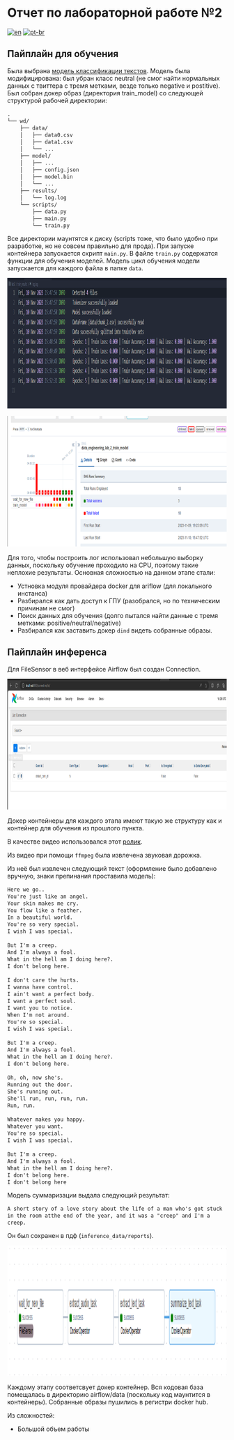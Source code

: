 # Отчет по лабораторной работе №2
[![en](https://img.shields.io/badge/lang-en-red.svg)](https://github.com/Anteii/ssau-data-engineering-lab-2/blob/main/README.md)
[![pt-br](https://img.shields.io/badge/lang-ru--ru-green.svg)](https://github.com/Anteii/ssau-data-engineering-lab-2/blob/main/README.ru-ru.md)


## Пайплайн для обучения

Была выбрана [модель классификации текстов](https://huggingface.co/cardiffnlp/twitter-xlm-roberta-base-sentiment). Модель была модифицирована: был убран класс neutral (не смог найти нормальных данных с твиттера с тремя метками, везде только negative и postitive). Был собран докер образ (директория train_model) со следующей структурой рабочей директории:

```
.
└── wd/
    ├── data/
    │   ├── data0.csv
    │   ├── data1.csv
    │   └── ...
    ├── model/
    │   ├── ...
    │   ├── config.json
    │   ├── model.bin
    │   └── ...
    ├── results/
    │   └── log.log
    └── scripts/
        ├── data.py
        ├── main.py
        └── train.py
```


Все директории маунтятся к диску (scripts тоже, что было удобно при разработке, но не совсем правильно для прода). При запуске контейнера запускается скрипт ``main.py``. В файле ```train.py``` содержатся функции для обучения моделей. Модель цикл обучения модели запускается для каждого файла в папке ```data```.

<p align="center">
  <img width="800" height="300" src="https://github.com/Anteii/Lab-2/blob/main/screenshots/train-log.png"/>
</p>


<p align="center">
  <img width="800" height="300" src="https://github.com/Anteii/Lab-2/blob/main/screenshots/train-dag.png"/>
</p>

Для того, чтобы построить лог использовал небольшую выборку данных, поскольку обучение проходило на CPU, поэтому такие неплохие результаты.
Основная сложностью на данном этапе стали:

* Устновка модуля провайдера docker для ariflow (для локального инстанса)
* Разбирался как дать доступ к ГПУ (разобрался, но по техническим причинам не смог)
* Поиск данных для обучения (долго пытался найти данные с тремя метками: positive/neutral/negative)
* Разбирался как заставить докер ``dind`` видеть собранные образы.



## Пайплайн инференса

Для FileSensor в веб интерфейсе Airflow был создан Connection.

<p align="center">
  <img width="800" height="300" src="https://github.com/Anteii/Lab-2/blob/main/screenshots/airflow-connection.png"/>
</p>

Докер контейнеры для каждого этапа имеют такую же структуру как и контейнер для обучения из прошлого пункта. 

В качестве видео использовался этот [ролик](https://www.youtube.com/watch?v=nreoAJHMtFM&list=PLoWjlqRGkEhtJWnqOFnWwNAy28P5OfDnu&index=5).

Из видео при помощи ```ffmpeg``` была извлечена звуковая дорожка.

Из неё был извлечен следующий текст (оформление было добавлено вручную, знаки препинания проставила модель):

    Here we go..  
    You're just like an angel.  
    Your skin makes me cry.  
    You flow like a feather.  
    In a beautiful world.  
    You're so very special.  
    I wish I was special.  

    But I'm a creep.  
    And I'm always a fool.  
    What in the hell am I doing here?.  
    I don't belong here.  

    I don't care the hurts.  
    I wanna have control.  
    I ain't want a perfect body.  
    I want a perfect soul.  
    I want you to notice.  
    When I'm not around. 
    You're so special.  
    I wish I was special. 

    But I'm a creep.  
    And I'm always a fool.  
    What in the hell am I doing here?.  
    I don't belong here.  
    
    Oh, oh, now she's.  
    Running out the door.  
    She's running out.  
    She'll run, run, run, run.  
    Run, run.  
    
    Whatever makes you happy.  
    Whatever you want.  
    You're so special.  
    I wish I was special.  
    
    But I'm a creep.  
    And I'm always a fool.  
    What in the hell am I doing here?.  
    I don't belong here.  
    I don't belong here

Модель суммаризации выдала следующий результат:

```
A short story of a love story about the life of a man who's got stuck in the room atthe end of the year, and it was a "creep" and I'm a creep.
```

Он был сохранен в пдф (```inference_data/reports```).

<p align="center">
  <img width="800" height="300" src="https://github.com/Anteii/Lab-2/blob/main/screenshots/inference-dag.png"/>
</p>

Каждому этапу соответсвует докер контейнер.
Вся кодовая база помещалась в директорию airflow/data (поскольку код маунтится в контейнеры).
Собранные образы пушились в регистри docker hub.

Из сложностей:
* Большой объем работы
